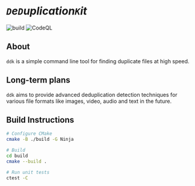 # _`D`e`D`uplication`K`it_ 

![build](https://github.com/FreddyFunk/ddk/actions/workflows/ci.yml/badge.svg?branch=master)
![CodeQL](https://github.com/FreddyFunk/ddk/actions/workflows/codeql.yml/badge.svg?branch=master)


## About
`ddk` is a simple command line tool for finding duplicate files at high speed.

## Long-term plans
`ddk` aims to provide advanced deduplication detection techniques for various file formats like images, video, audio and text in the future.

## Build Instructions
```bash
# Configure CMake
cmake -B ./build -G Ninja

# Build
cd build
cmake --build .

# Run unit tests
ctest -C
```